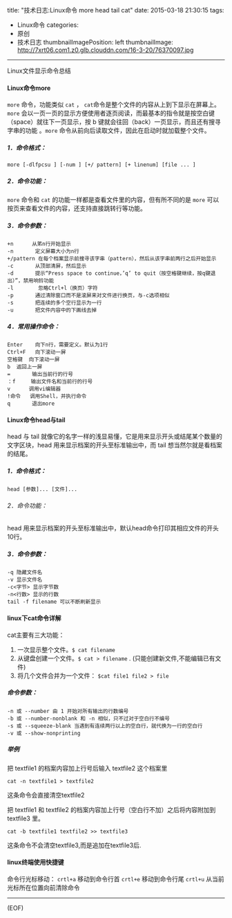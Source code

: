 title: "技术日志:Linux命令 more head tail cat"
date: 2015-03-18 21:30:15
tags:
  - Linux命令
categories:
  - 原创
  - 技术日志
thumbnailImagePosition: left
thumbnailImage: http://7xrt06.com1.z0.glb.clouddn.com/16-3-20/76370097.jpg
---
Linux文件显示命令总结
<!-- excerpt -->
#### Linux命令more
`more` 命令，功能类似 `cat` ， `cat`命令是整个文件的内容从上到下显示在屏幕上。`more` 会以一页一页的显示方便使用者逐页阅读，而最基本的指令就是按空白键（space）就往下一页显示，按 b 键就会往回（back）一页显示，而且还有搜寻字串的功能 。`more` 命令从前向后读取文件，因此在启动时就加载整个文件。
##### 1．命令格式：

    more [-dlfpcsu ] [-num ] [+/ pattern] [+ linenum] [file ... ] 

##### 2．命令功能：
`more` 命令和 `cat` 的功能一样都是查看文件里的内容，但有所不同的是 `more` 可以按页来查看文件的内容，还支持直接跳转行等功能。
##### 3．命令参数：
```
+n      从笫n行开始显示
-n       定义屏幕大小为n行
+/pattern 在每个档案显示前搜寻该字串（pattern），然后从该字串前两行之后开始显示
-c       从顶部清屏，然后显示
-d       提示“Press space to continue，’q’ to quit（按空格键继续，按q键退出）”，禁用响铃功能
-l        忽略Ctrl+l（换页）字符
-p       通过清除窗口而不是滚屏来对文件进行换页，与-c选项相似
-s       把连续的多个空行显示为一行
-u       把文件内容中的下画线去掉
```

##### 4．常用操作命令：

```
Enter    向下n行，需要定义。默认为1行
Ctrl+F   向下滚动一屏
空格键  向下滚动一屏
b  返回上一屏
=       输出当前行的行号
：f     输出文件名和当前行的行号
v      调用vi编辑器
!命令   调用Shell，并执行命令 
q       退出more
```

#### Linux命令head与tail
head 与 tail 就像它的名字一样的浅显易懂，它是用来显示开头或结尾某个数量的文字区块，head 用来显示档案的开头至标准输出中，而 tail 想当然尔就是看档案的结尾。 
##### 1．命令格式：
    head [参数]... [文件]...
###### 2．命令功能：
head 用来显示档案的开头至标准输出中，默认head命令打印其相应文件的开头10行。 
##### 3．命令参数：
```
-q 隐藏文件名
-v 显示文件名
-c<字节> 显示字节数
-n<行数> 显示的行数
tail -f filename 可以不断刷新显示
```

#### linux下cat命令详解

cat主要有三大功能： 
 1. 一次显示整个文件。`$ cat filename`
 2. 从键盘创建一个文件。`$ cat > filename` . (只能创建新文件,不能编辑已有文件)
 3. 将几个文件合并为一个文件： `$cat file1 file2 > file`

##### 命令参数： 
```
-n 或 --number 由 1 开始对所有输出的行数编号 
-b 或 --number-nonblank 和 -n 相似，只不过对于空白行不编号 
-s 或 --squeeze-blank 当遇到有连续两行以上的空白行，就代换为一行的空白行
-v 或 --show-nonprinting 
```
##### 举例 
把 textfile1 的档案内容加上行号后输入 textfile2 这个档案里 
```
cat -n textfile1 > textfile2
```
这条命令会直接清空textfile2

把 textfile1 和 textfile2 的档案内容加上行号（空白行不加）之后将内容附加到 textfile3 里。 
```
cat -b textfile1 textfile2 >> textfile3
```
这条命令不会清空textfile3,而是追加在textfile3后.

#### linux终端使用快捷键
命令行光标移动：
`crtl+a` 移动到命令行首
`crtl+e` 移动到命令行尾
`crtl+u` 从当前光标所在位置向前清除命令

***
(EOF)

